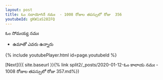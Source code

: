 ```yaml
---
layout: post
title: ఓం సదాయోగినే నమః  - 1008 రోజుల తపస్సులో రోజు  356
youtubeId: gKW1aS28IFQ
---
```

 
 
 ఓం సోమయ్య నమః  
 
 -  ఉమాతో ఎవరు ఉన్నారు 
 
  
 
  
 
 
 
 
 
 


{% include youtubePlayer.html id=page.youtubeId %}
 
[Next]({{ site.baseurl }}{% link  split2/_posts/2020-01-12-ఓం కాలాయ నమః  - 1008 రోజుల తపస్సులో రోజు  357.md%})
 
